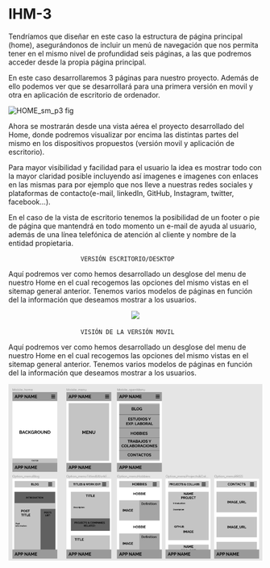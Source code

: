 # IHM-3
Tendríamos que diseñar en este caso la estructura de página principal (home), asegurándonos de incluir un menú de navegación que nos permita tener en el mismo nivel de profundidad seis páginas, a las que podremos acceder desde la propia página principal.

En este caso desarrollaremos 3 páginas para nuestro proyecto. Además de ello podemos ver que se desarrollará para una primera versión en movil y otra en aplicación de escritorio de ordenador.

<img width="1040" alt="HOME_sm_p3 fig" src="https://user-images.githubusercontent.com/98815751/155090259-461a939e-a7dc-40e3-b47a-044a421b431f.png">

Ahora se mostrarán desde una vista aérea el proyecto desarrollado del Home, donde podremos visualizar por encima las distintas partes del mismo en los dispositivos propuestos (versión movil y aplicación de escritorio).

Para mayor visibilidad y facilidad para el usuario la idea es mostrar todo con la mayor claridad posible incluyendo así imagenes e imagenes con enlaces en las mismas para por ejemplo que nos lleve a nuestras redes sociales y plataformas de contacto(e-mail, linkedIn, GitHub, Instagram, twitter, facebook...).

En el caso de la vista de escritorio tenemos la posibilidad de un footer o pie de página que mantendrá en todo momento un e-mail de ayuda al usuario, además de una línea telefónica de atención al cliente y nombre de la entidad propietaria.

						VERSIÓN ESCRITORIO/DESKTOP

Aquí podremos ver como hemos desarrollado un desglose del menu de nuestro Home en el cual recogemos las opciones del mismo vistas en el sitemap general anterior. Tenemos varios modelos de páginas en función del la información que deseamos mostrar a los usuarios.

<p align="center">
  <img src="https://raw.githubusercontent.com/joviefde/IHM-3/main/Versi%C3%B3n_escritorio.png?token=GHSAT0AAAAAABREN7M45N7KTQLMBXG24YOKYQWPIKQ">
</p>



						VISIÓN DE LA VERSIÓN MOVIL

Aquí podremos ver como hemos desarrollado un desglose del menu de nuestro Home en el cual recogemos las opciones del mismo vistas en el sitemap general anterior. Tenemos varios modelos de páginas en función del la información que deseamos mostrar a los usuarios.

<p align="center">
  <img src="https://raw.githubusercontent.com/joviefde/IHM-3/main/Versi%C3%B3n_movil.png?token=GHSAT0AAAAAABREN7M5CRRKXE5KJH7WZGK4YQWPJMA">
</p>

